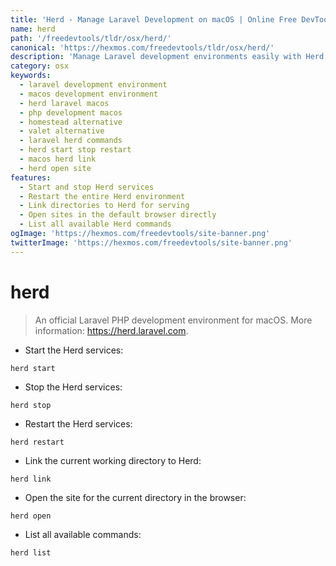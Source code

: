 ```yaml
---
title: 'Herd - Manage Laravel Development on macOS | Online Free DevTools by Hexmos'
name: herd
path: '/freedevtools/tldr/osx/herd/'
canonical: 'https://hexmos.com/freedevtools/tldr/osx/herd/'
description: 'Manage Laravel development environments easily with Herd on macOS. Control services, link directories, and open sites in your browser. Free online tool, no registration required.'
category: osx
keywords:
  - laravel development environment
  - macos development environment
  - herd laravel macos
  - php development macos
  - homestead alternative
  - valet alternative
  - laravel herd commands
  - herd start stop restart
  - macos herd link
  - herd open site
features:
  - Start and stop Herd services
  - Restart the entire Herd environment
  - Link directories to Herd for serving
  - Open sites in the default browser directly
  - List all available Herd commands
ogImage: 'https://hexmos.com/freedevtools/site-banner.png'
twitterImage: 'https://hexmos.com/freedevtools/site-banner.png'
---
```


# herd

> An official Laravel PHP development environment for macOS.
> More information: <https://herd.laravel.com>.

- Start the Herd services:

`herd start`

- Stop the Herd services:

`herd stop`

- Restart the Herd services:

`herd restart`

- Link the current working directory to Herd:

`herd link`

- Open the site for the current directory in the browser:

`herd open`

- List all available commands:

`herd list`

